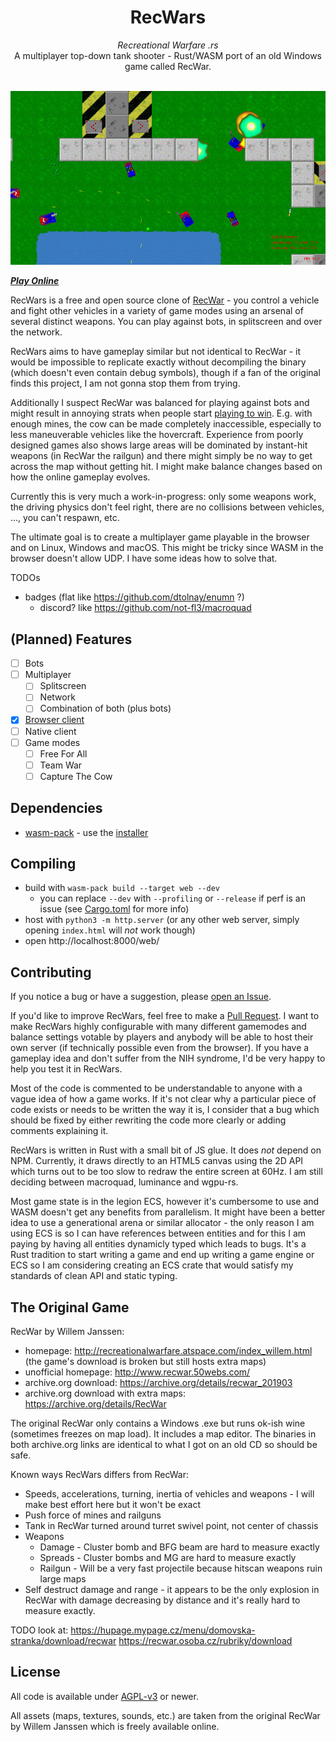 <div align="center">
    <h1>RecWars</h1>
    <i>Recreational Warfare .rs</i>
    <br />
    A multiplayer top-down tank shooter - Rust/WASM port of an old Windows game called RecWar.
</div>
<br />

<!-- Note to my future OCD: The ideal image width for github is 838 pixels -->
[![Gameplay](media/screenshot.jpg)](https://martin-t.gitlab.io/gitlab-pages/rec-wars/web)

_**[Play Online](https://martin-t.gitlab.io/gitlab-pages/rec-wars/web)**_

RecWars is a free and open source clone of [RecWar](#the-original-game) - you control a vehicle and fight other vehicles in a variety of game modes using an arsenal of several distinct weapons. You can play against bots, in splitscreen and over the network.

RecWars aims to have gameplay similar but not identical to RecWar - it would be impossible to replicate exactly without decompiling the binary (which doesn't even contain debug symbols), though if a fan of the original finds this project, I am not gonna stop them from trying.

Additionally I suspect RecWar was balanced for playing against bots and might result in annoying strats when people start [playing to win](http://www.sirlin.net/articles/playing-to-win). E.g. with enough mines, the cow can be made completely inaccessible, especially to less maneuverable vehicles like the hovercraft. Experience from poorly designed games also shows large areas will be dominated by instant-hit weapons (in RecWar the railgun) and there might simply be no way to get across the map without getting hit. I might make balance changes based on how the online gameplay evolves.

Currently this is very much a work-in-progress: only some weapons work, the driving physics don't feel right, there are no collisions between vehicles, ..., you can't respawn, etc.

The ultimate goal is to create a multiplayer game playable in the browser and on Linux, Windows and macOS. This might be tricky since WASM in the browser doesn't allow UDP. I have some ideas how to solve that.

TODOs
- badges (flat like https://github.com/dtolnay/enumn ?)
    - discord? like https://github.com/not-fl3/macroquad

(Planned) Features
------------------

- [ ] Bots
- [ ] Multiplayer
    - [ ] Splitscreen
    - [ ] Network
    - [ ] Combination of both (plus bots)
- [x] [Browser client](https://martin-t.gitlab.io/gitlab-pages/rec-wars/web)
- [ ] Native client
- [ ] Game modes
    - [ ] Free For All
    - [ ] Team War
    - [ ] Capture The Cow

Dependencies
------------

- [wasm-pack](https://github.com/rustwasm/wasm-pack) - use the [installer](https://rustwasm.github.io/wasm-pack/installer/)

Compiling
---------

- build with `wasm-pack build --target web --dev`
    - you can replace `--dev` with `--profiling` or `--release` if perf is an issue (see [Cargo.toml](Cargo.toml) for more info)
- host with `python3 -m http.server` (or any other web server, simply opening `index.html` will *not* work though)
- open http://localhost:8000/web/

Contributing
------------

If you notice a bug or have a suggestion, please [open an Issue](https://github.com/martin-t/rec-wars/issues/new).

If you'd like to improve RecWars, feel free to make a [Pull Request](https://github.com/martin-t/rec-wars/pulls). I want to make RecWars highly configurable with many different gamemodes and balance settings votable by players and anybody will be able to host their own server (if technically possible even from the browser). If you have a gameplay idea and don't suffer from the NIH syndrome, I'd be very happy to help you test it in RecWars.

Most of the code is commented to be understandable to anyone with a vague idea of how a game works. If it's not clear why a particular piece of code exists or needs to be written the way it is, I consider that a bug which should be fixed by either rewriting the code more clearly or adding comments explaining it.

RecWars is written in Rust with a small bit of JS glue. It does *not* depend on NPM. Currently, it draws directly to an HTML5 canvas using the 2D API which turns out to be too slow to redraw the entire screen at 60Hz. I am still deciding between macroquad, luminance and wgpu-rs.

Most game state is in the legion ECS, however it's cumbersome to use and WASM doesn't get any benefits from parallelism. It might have been a better idea to use a generational arena or similar allocator - the only reason I am using ECS is so I can have references between entities and for this I am paying by having all entities dynamicly typed which leads to bugs. It's a Rust tradition to start writing a game and end up writing a game engine or ECS so I am considering creating an ECS crate that would satisfy my standards of clean API and static typing.

The Original Game
-----------------

RecWar by Willem Janssen:
- homepage: http://recreationalwarfare.atspace.com/index_willem.html (the game's download is broken but still hosts extra maps)
- unofficial homepage: http://www.recwar.50webs.com/
- archive.org download: https://archive.org/details/recwar_201903
- archive.org download with extra maps: https://archive.org/details/RecWar

The original RecWar only contains a Windows .exe but runs ok-ish wine (sometimes freezes on map load). It includes a map editor. The binaries in both archive.org links are identical to what I got on an old CD so should be safe.

Known ways RecWars differs from RecWar:
- Speeds, accelerations, turning, inertia of vehicles and weapons - I will make best effort here but it won't be exact
- Push force of mines and railguns
- Tank in RecWar turned around turret swivel point, not center of chassis
- Weapons
    - Damage - Cluster bomb and BFG beam are hard to measure exactly
    - Spreads - Cluster bombs and MG are hard to measure exactly
    - Railgun - Will be a very fast projectile because hitscan weapons ruin large maps
- Self destruct damage and range - it appears to be the only explosion in RecWar with damage decreasing by distance and it's really hard to measure exactly.

TODO look at:
https://hupage.mypage.cz/menu/domovska-stranka/download/recwar
https://recwar.osoba.cz/rubriky/download

License
-------

<!-- When updating this, also update LICENSE and Cargo.toml -->
All code is available under [AGPL-v3](agpl-3.0.txt) or newer.

All assets (maps, textures, sounds, etc.) are taken from the original RecWar by Willem Janssen which is freely available online.
